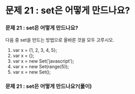 # 문제 21 : set은 어떻게 만드나요?

### 문제 21 : set은 어떻게 만드나요?

다음 중 set을 만드는 방법으로 올바른 것을 모두 고루시오.

1. var x = {1, 2, 3, 4, 5};
2. var x = {};
3. var x = new Set\('javascript'\);
4. var x = new Set\(range\(5\)\);
5. var x = new Set\(\);

### 문제 21 : set은 어떻게 만드나요?\(풀이\)



